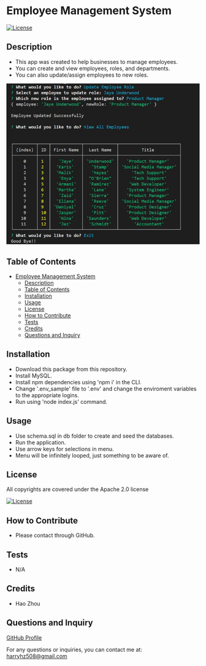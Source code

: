 # Employee Management System

[![License](https://img.shields.io/badge/License-Apache_2.0-blue.svg)](https://choosealicense.com/licenses/apache-2.0/)

## Description

- This app was created to help businesses to manage employees.
- You can create and view employees, roles, and departments.
- You can also update/assign employees to new roles.

![Screenshot of app](./Assets/Screenshot_1.jpg)

## Table of Contents

- [Employee Management System](#employee-management-system)
  - [Description](#description)
  - [Table of Contents](#table-of-contents)
  - [Installation](#installation)
  - [Usage](#usage)
  - [License](#license)
  - [How to Contribute](#how-to-contribute)
  - [Tests](#tests)
  - [Credits](#credits)
  - [Questions and Inquiry](#questions-and-inquiry)

## Installation

- Download this package from this repository.
- Install MySQL.
- Install npm dependencies using 'npm i' in the CLI.
- Change '.env_sample' file to '.env' and change the enviroment variables to the appropriate logins.
- Run using 'node index.js' command.

## Usage

- Use schema.sql in db folder to create and seed the databases.
- Run the application.
- Use arrow keys for selections in menu.
- Menu will be infinitely looped, just something to be aware of.

## License

All copyrights are covered under the Apache 2.0 license

[![License](https://img.shields.io/badge/License-Apache_2.0-blue.svg)](https://choosealicense.com/licenses/apache-2.0/)

## How to Contribute

- Please contact through GitHub.

## Tests

- N/A

## Credits

- Hao Zhou

## Questions and Inquiry

[GitHub Profile](#https://github.com/roflmelon)

For any questions or inquiries, you can contact me at:
harryhz508@gmail.com
